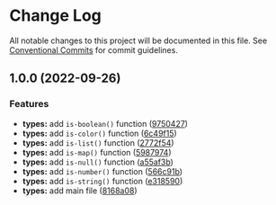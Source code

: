 # Change Log

All notable changes to this project will be documented in this file.
See [Conventional Commits](https://conventionalcommits.org) for commit guidelines.

## 1.0.0 (2022-09-26)


### Features

* **types:** add `is-boolean()` function ([9750427](https://github.com/unsass/unsass/commit/975042793ca9a8ade8c90d5553749225e52064fe))
* **types:** add `is-color()` function ([6c49f15](https://github.com/unsass/unsass/commit/6c49f151064468d6998ad1d48fcb113976323ac1))
* **types:** add `is-list()` function ([2772f54](https://github.com/unsass/unsass/commit/2772f54ffb10e9c91408c1a4311786bdfd67b5d8))
* **types:** add `is-map()` function ([5987974](https://github.com/unsass/unsass/commit/59879748b8ce5a3b9c1b3d7c7c0162d9e4dada38))
* **types:** add `is-null()` function ([a55af3b](https://github.com/unsass/unsass/commit/a55af3b0ba074a08c75220502d2f87c13a505639))
* **types:** add `is-number()` function ([566c91b](https://github.com/unsass/unsass/commit/566c91bf6f5e4708c2297aae80a95c069331f0a1))
* **types:** add `is-string()` function ([e318590](https://github.com/unsass/unsass/commit/e318590b0b38215ab6b0d6c4a49b35cbd382f498))
* **types:** add main file ([8168a08](https://github.com/unsass/unsass/commit/8168a08ab68cf3761048ff91ca8c8ec83f2367b2))
